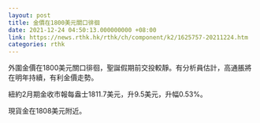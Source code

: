```yaml
---
layout: post
title: 金價在1800美元關口徘徊
date: 2021-12-24 04:50:13.000000000 +08:00
link: https://news.rthk.hk/rthk/ch/component/k2/1625757-20211224.htm
categories: rthk
---
```


外圍金價在1800美元關口徘徊，聖誕假期前交投較靜。有分析員估計，高通脹將在明年持續，有利金價走勢。

紐約2月期金收市報每盎士1811.7美元，升9.5美元，升幅0.53%。

現貨金在1808美元附近。
